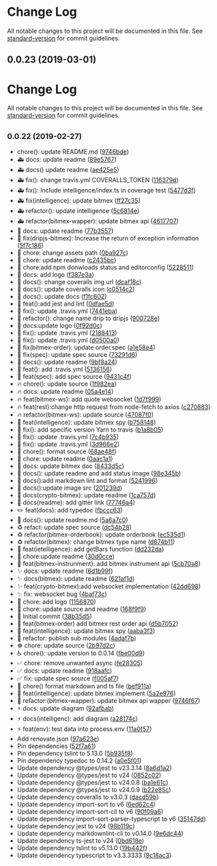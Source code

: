 # Change Log

All notable changes to this project will be documented in this file. See [standard-version](https://github.com/conventional-changelog/standard-version) for commit guidelines.

## 0.0.23 (2019-03-01)



# Change Log

All notable changes to this project will be documented in this file. See [standard-version](https://github.com/conventional-changelog/standard-version) for commit guidelines.

## <small>0.0.22 (2019-02-27)</small>

* chore(): update README.md ([9746bde](https://github.com/zlq4863947/dripjs/commit/9746bde))
* :ambulance: docs: update readme ([89e5767](https://github.com/zlq4863947/dripjs/commit/89e5767))
* :ambulance: docs() update readme ([ae425e5](https://github.com/zlq4863947/dripjs/commit/ae425e5))
* :ambulance: fix(): change travis.yml COVERALLS_TOKEN ([116379d](https://github.com/zlq4863947/dripjs/commit/116379d))
* :ambulance: fix(): Include intelligence/index.ts in coverage test ([5477d3f](https://github.com/zlq4863947/dripjs/commit/5477d3f))
* :ambulance: fix(intelligence): update bitmex ([ff27c35](https://github.com/zlq4863947/dripjs/commit/ff27c35))
* :ambulance: refactor(): update intelligence ([5c6814e](https://github.com/zlq4863947/dripjs/commit/5c6814e))
* :ambulance: refactor(bitmex-wapper): update bitmex api ([4617707](https://github.com/zlq4863947/dripjs/commit/4617707))
* :apple: docs: update readme ([77b3557](https://github.com/zlq4863947/dripjs/commit/77b3557))
* :apple: fix(dripjs-bitmex): Increase the return of exception information ([5f7c186](https://github.com/zlq4863947/dripjs/commit/5f7c186))
* :art: chore: change assets path ([0ba927c](https://github.com/zlq4863947/dripjs/commit/0ba927c))
* :art: chore: update readme ([c2435bc](https://github.com/zlq4863947/dripjs/commit/c2435bc))
* :art: chore:add npm donwloads status and editorconfig ([5228511](https://github.com/zlq4863947/dripjs/commit/5228511))
* :art: docs: add logo ([f387e3a](https://github.com/zlq4863947/dripjs/commit/f387e3a))
* :art: docs(): change coveralls img url ([dcaf18c](https://github.com/zlq4863947/dripjs/commit/dcaf18c))
* :art: docs(): update coveralls icon ([c0514c2](https://github.com/zlq4863947/dripjs/commit/c0514c2))
* :art: docs(): update docs ([f1fc602](https://github.com/zlq4863947/dripjs/commit/f1fc602))
* :art: feat():add jest and lint ([0dfae5d](https://github.com/zlq4863947/dripjs/commit/0dfae5d))
* :art: fix(): update .travis.yml ([7441eba](https://github.com/zlq4863947/dripjs/commit/7441eba))
* :art: refactor(): change name drip to dripjs ([900728e](https://github.com/zlq4863947/dripjs/commit/900728e))
* :bug: docs:update logo ([0f92d0c](https://github.com/zlq4863947/dripjs/commit/0f92d0c))
* :bug: fix(): update .travis.yml ([2188413](https://github.com/zlq4863947/dripjs/commit/2188413))
* :bug: fix(): update .travis.yml ([d0500a0](https://github.com/zlq4863947/dripjs/commit/d0500a0))
* :bug: fix(bitmex-order): update order.spec ([a1e58e4](https://github.com/zlq4863947/dripjs/commit/a1e58e4))
* :bug: fix(spec): update spec source ([73291d6](https://github.com/zlq4863947/dripjs/commit/73291d6))
* :clown_face: docs(): update readme ([9bf8a24](https://github.com/zlq4863947/dripjs/commit/9bf8a24))
* :construction_worker: feat(): add .travis.yml ([5136156](https://github.com/zlq4863947/dripjs/commit/5136156))
* :construction_worker: feat(spec): add spec source ([9431c4f](https://github.com/zlq4863947/dripjs/commit/9431c4f))
* :fire: chore(): update source ([1f982ea](https://github.com/zlq4863947/dripjs/commit/1f982ea))
* :fire: docs: update readme ([05a4e14](https://github.com/zlq4863947/dripjs/commit/05a4e14))
* :fire: feat(bitmex-ws): add quote websocket ([1d7f999](https://github.com/zlq4863947/dripjs/commit/1d7f999))
* :fire: feat(rest):change http request from node-fetch to axios ([c270883](https://github.com/zlq4863947/dripjs/commit/c270883))
* :fire: refactor(bitmex-ws): update source ([47087f0](https://github.com/zlq4863947/dripjs/commit/47087f0))
* :green_apple: feat(intelligence): update bitmex spy ([b758148](https://github.com/zlq4863947/dripjs/commit/b758148))
* :green_heart: fix(): add specific version Yarn to travis ([b1a8b05](https://github.com/zlq4863947/dripjs/commit/b1a8b05))
* :green_heart: fix(): update .travis.yml ([7c4b935](https://github.com/zlq4863947/dripjs/commit/7c4b935))
* :green_heart: fix(): update .travis.yml ([3d966e2](https://github.com/zlq4863947/dripjs/commit/3d966e2))
* :lipstick: chore(): format source ([68ae48f](https://github.com/zlq4863947/dripjs/commit/68ae48f))
* :memo: chore: update readme ([0aac1a1](https://github.com/zlq4863947/dripjs/commit/0aac1a1))
* :memo: docs: update bitmex doc ([8433d5c](https://github.com/zlq4863947/dripjs/commit/8433d5c))
* :memo: docs(): update readme and add status image ([98e345b](https://github.com/zlq4863947/dripjs/commit/98e345b))
* :memo: docs():add markdown lint and format ([5241996](https://github.com/zlq4863947/dripjs/commit/5241996))
* :memo: docs():update image src ([201239d](https://github.com/zlq4863947/dripjs/commit/201239d))
* :memo: docs(crypto-bitmex): update readme ([1ca757d](https://github.com/zlq4863947/dripjs/commit/1ca757d))
* :memo: docs(readme): add gitter link ([77746a4](https://github.com/zlq4863947/dripjs/commit/77746a4))
* :pencil2: feat(docs): add typedoc ([fbccc63](https://github.com/zlq4863947/dripjs/commit/fbccc63))
* :pushpin: docs(): update readme.md ([5a6a7c0](https://github.com/zlq4863947/dripjs/commit/5a6a7c0))
* :recycle: refact: update spec source ([dc54b28](https://github.com/zlq4863947/dripjs/commit/dc54b28))
* :recycle: refactor(bitmex-orderbook): update orderbook ([ec535d1](https://github.com/zlq4863947/dripjs/commit/ec535d1))
* :recycle: refactor(bitmex): change bitmex type name ([d674b11](https://github.com/zlq4863947/dripjs/commit/d674b11))
* :robot: feat(ietelligence): add getBars function ([dd232da](https://github.com/zlq4863947/dripjs/commit/dd232da))
* :rocket: chore:update readme ([30d0cce](https://github.com/zlq4863947/dripjs/commit/30d0cce))
* :rocket: feat(bitmex-instrunment): add bitmex instrument api ([5cb70a8](https://github.com/zlq4863947/dripjs/commit/5cb70a8))
* :sparkles: docs: update readme ([6d1b99f](https://github.com/zlq4863947/dripjs/commit/6d1b99f))
* :sparkles: docs(bitmex): update readme ([621af1d](https://github.com/zlq4863947/dripjs/commit/621af1d))
* :sparkles: feat(crypto-bitmex):add websocket implementation ([42dd698](https://github.com/zlq4863947/dripjs/commit/42dd698))
* :sparkles: fix: websocket bug ([4baf73c](https://github.com/zlq4863947/dripjs/commit/4baf73c))
* :tada: chore: add logo ([1156870](https://github.com/zlq4863947/dripjs/commit/1156870))
* :tada: chore: update source and readme ([168f9f9](https://github.com/zlq4863947/dripjs/commit/168f9f9))
* :tada: Initial commit ([38b35d5](https://github.com/zlq4863947/dripjs/commit/38b35d5))
* :truck: feat(bitmex-order) add bitmex rest order api ([d5b7052](https://github.com/zlq4863947/dripjs/commit/d5b7052))
* :truck: feat(intelligence): update bitmex spy ([aaba3f3](https://github.com/zlq4863947/dripjs/commit/aaba3f3))
* :whale: refactor: publish sub modules ([4adaf7b](https://github.com/zlq4863947/dripjs/commit/4adaf7b))
* :wheel_of_dharma: chore: update source ([2b97d2c](https://github.com/zlq4863947/dripjs/commit/2b97d2c))
* :wheelchair: chore(): update version to 0.0.14 ([fbe00d9](https://github.com/zlq4863947/dripjs/commit/fbe00d9))
* :white_check_mark: chore: remove unwanted async ([fe28305](https://github.com/zlq4863947/dripjs/commit/fe28305))
* :white_check_mark: docs: update readme ([918aafc](https://github.com/zlq4863947/dripjs/commit/918aafc))
* :white_check_mark: fix: update spec source ([f005af7](https://github.com/zlq4863947/dripjs/commit/f005af7))
* :wrench: chore() format markdown and ts file ([bef911a](https://github.com/zlq4863947/dripjs/commit/bef911a))
* :wrench: feat(intelligence): update bitmex implement ([5a2e976](https://github.com/zlq4863947/dripjs/commit/5a2e976))
* :wrench: refactor:(bitmex-wapper): update bitmex api wapper ([9746f67](https://github.com/zlq4863947/dripjs/commit/9746f67))
* :zap: docs: update diagram ([92afbab](https://github.com/zlq4863947/dripjs/commit/92afbab))
* :zap: docs(intelligenc): add diagram ([a28174c](https://github.com/zlq4863947/dripjs/commit/a28174c))
* :zap: feat(env): test data into process.env ([11a0f57](https://github.com/zlq4863947/dripjs/commit/11a0f57))
* Add renovate.json ([97a623e](https://github.com/zlq4863947/dripjs/commit/97a623e))
* Pin dependencies ([52f7a61](https://github.com/zlq4863947/dripjs/commit/52f7a61))
* Pin dependency tslint to 5.13.0 ([5b935f8](https://github.com/zlq4863947/dripjs/commit/5b935f8))
* Pin dependency typedoc to 0.14.2 ([a0e5f01](https://github.com/zlq4863947/dripjs/commit/a0e5f01))
* Update dependency @types/jest to v23.3.14 ([8a6d1a2](https://github.com/zlq4863947/dripjs/commit/8a6d1a2))
* Update dependency @types/jest to v24 ([0852c02](https://github.com/zlq4863947/dripjs/commit/0852c02))
* Update dependency @types/jest to v24.0.8 ([ba1e61c](https://github.com/zlq4863947/dripjs/commit/ba1e61c))
* Update dependency @types/jest to v24.0.9 ([b22e85c](https://github.com/zlq4863947/dripjs/commit/b22e85c))
* Update dependency coveralls to v3.0.3 ([dacd59b](https://github.com/zlq4863947/dripjs/commit/dacd59b))
* Update dependency import-sort to v6 ([6ed62c4](https://github.com/zlq4863947/dripjs/commit/6ed62c4))
* Update dependency import-sort-cli to v6 ([90f09a6](https://github.com/zlq4863947/dripjs/commit/90f09a6))
* Update dependency import-sort-parser-typescript to v6 ([35147dd](https://github.com/zlq4863947/dripjs/commit/35147dd))
* Update dependency jest to v24 ([98b119c](https://github.com/zlq4863947/dripjs/commit/98b119c))
* Update dependency markdownlint-cli to v0.14.0 ([9e6dc44](https://github.com/zlq4863947/dripjs/commit/9e6dc44))
* Update dependency ts-jest to v24 ([0bd618e](https://github.com/zlq4863947/dripjs/commit/0bd618e))
* Update dependency tslint to v5.13.0 ([19b442f](https://github.com/zlq4863947/dripjs/commit/19b442f))
* Update dependency typescript to v3.3.3333 ([9c18ac3](https://github.com/zlq4863947/dripjs/commit/9c18ac3))
